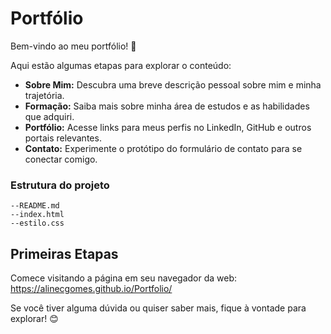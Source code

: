# Portfólio

Bem-vindo ao meu portfólio! 🌟

Aqui estão algumas etapas para explorar o conteúdo:

- **Sobre Mim:** Descubra uma breve descrição pessoal sobre mim e minha trajetória.
- **Formação:** Saiba mais sobre minha área de estudos e as habilidades que adquiri.
- **Portfólio:** Acesse links para meus perfis no LinkedIn, GitHub e outros portais relevantes.
- **Contato:** Experimente o protótipo do formulário de contato para se conectar comigo.

### Estrutura do projeto

```
--README.md
--index.html
--estilo.css
```

## Primeiras Etapas

Comece visitando a página em seu navegador da web: https://alinecgomes.github.io/Portfolio/

Se você tiver alguma dúvida ou quiser saber mais, fique à vontade para explorar! 😊
